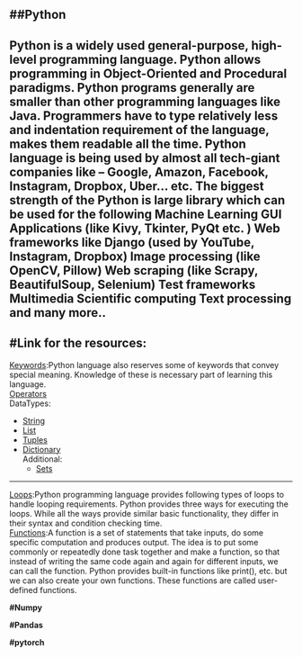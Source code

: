 ##Python
<br />
---
Python is a widely used general-purpose, high-level programming language.
Python allows programming in Object-Oriented and Procedural paradigms.
Python programs generally are smaller than other programming languages like Java. Programmers have to type relatively less and indentation requirement of the language, makes them readable all the time.
Python language is being used by almost all tech-giant companies like – Google, Amazon, Facebook, Instagram, Dropbox, Uber… etc.
The biggest strength of the Python is large library which can be used for the following
Machine Learning
GUI Applications (like Kivy, Tkinter, PyQt etc. )
Web frameworks like Django (used by YouTube, Instagram, Dropbox)
Image processing (like OpenCV, Pillow)
Web scraping (like Scrapy, BeautifulSoup, Selenium)
Test frameworks
Multimedia
Scientific computing
Text processing and many more..
---
#Link for the resources:
---
[Keywords](https://www.geeksforgeeks.org/keywords-python-set-1/):Python language also reserves some of keywords that convey special meaning. Knowledge of these is necessary part of learning this language.<br>
[Operators](https://www.geeksforgeeks.org/basic-operators-python/)<br>
DataTypes:
- [String](https://www.geeksforgeeks.org/python-strings/)
- [List](https://www.geeksforgeeks.org/python-list/)
- [Tuples](https://www.geeksforgeeks.org/python-tuples/)
- [Dictionary](https://www.geeksforgeeks.org/python-dictionary/)<br />
Additional:
  - [Sets](https://www.geeksforgeeks.org/python-sets/)
---
[Loops](https://www.geeksforgeeks.org/loops-in-python/):Python programming language provides following types of loops to handle looping requirements. Python provides three ways for executing the loops. While all the ways provide similar basic functionality, they differ in their syntax and condition checking time.<br />
[Functions](https://www.geeksforgeeks.org/functions-in-python/):A function is a set of statements that take inputs, do some specific computation and produces output. The idea is to put some commonly or repeatedly done task together and make a function, so that instead of writing the same code again and again for different inputs, we can call the function.
Python provides built-in functions like print(), etc. but we can also create your own functions. These functions are called user-defined functions.<br />

<b>#Numpy</b>

<b>#Pandas</b>

<b>#pytorch</b>
